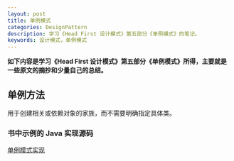 ```yaml
---
layout: post
title: 单例模式
categories: DesignPattern
description: 学习《Head First 设计模式》第五部分《单例模式》的笔记。
keywords: 设计模式，单例模式
---
```


**如下内容是学习《Head First 设计模式》第五部分《单例模式》所得，主要就是一些原文的摘抄和少量自己的总结。**

## 单例方法
用于创建相关或依赖对象的家族，而不需要明确指定具体类。


### 书中示例的 Java 实现源码
[单例模式实现](https://github.com/qihouying/design-pattern/tree/master/src/main/java/com/design/pattern/singleton)
